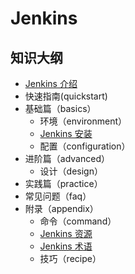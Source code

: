 # Jenkins

## 知识大纲

* [Jenkins 介绍](docs/jenkins-quickstart.md)
* 快速指南(quickstart)
* 基础篇（basics）
  * 环境（environment）
  * [Jenkins 安装](docs/basics/jenkins-installation.md)
  * 配置（configuration）
* 进阶篇（advanced）
  * 设计（design）
* 实践篇（practice）
* 常见问题（faq）
* 附录（appendix）
  * 命令（command）
  * [Jenkins 资源](docs/appendix/jenkins-resource.md)
  * [Jenkins 术语](docs/appendix/jenkins-glossary.md)
  * 技巧（recipe）
